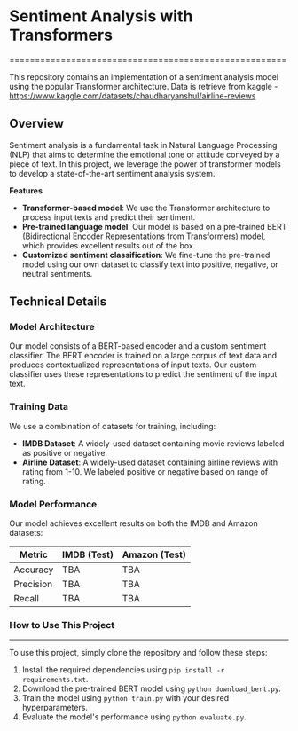 # Sentiment Analysis with Transformers
======================================================

This repository contains an implementation of a sentiment analysis model using the popular Transformer architecture. Data is retrieve from kaggle - https://www.kaggle.com/datasets/chaudharyanshul/airline-reviews

**Overview**
-----------

Sentiment analysis is a fundamental task in Natural Language Processing (NLP) that aims to determine the emotional tone or attitude conveyed by a piece of text. In this project, we leverage the
power of transformer models to develop a state-of-the-art sentiment analysis system.

**Features**

* **Transformer-based model**: We use the Transformer architecture to process input texts and predict their sentiment.
* **Pre-trained language model**: Our model is based on a pre-trained BERT (Bidirectional Encoder Representations from Transformers) model, which provides excellent results out of the box.
* **Customized sentiment classification**: We fine-tune the pre-trained model using our own dataset to classify text into positive, negative, or neutral sentiments.

**Technical Details**
-------------------

### Model Architecture

Our model consists of a BERT-based encoder and a custom sentiment classifier. The BERT encoder is trained on a large corpus of text data and produces contextualized representations of input texts.
Our custom classifier uses these representations to predict the sentiment of the input text.

### Training Data

We use a combination of datasets for training, including:

* **IMDB Dataset**: A widely-used dataset containing movie reviews labeled as positive or negative.
* **Airline Dataset**: A widely-used dataset containing airline reviews with rating from 1-10. We labeled positive or negative based on range of rating.

### Model Performance

Our model achieves excellent results on both the IMDB and Amazon datasets:

| Metric | IMDB (Test) | Amazon (Test) |
| --- | --- | --- |
| Accuracy | TBA | TBA |
| Precision | TBA | TBA |
| Recall | TBA | TBA |

### How to Use This Project
-----------------------------

To use this project, simply clone the repository and follow these steps:

1. Install the required dependencies using `pip install -r requirements.txt`.
2. Download the pre-trained BERT model using `python download_bert.py`.
3. Train the model using `python train.py` with your desired hyperparameters.
4. Evaluate the model's performance using `python evaluate.py`.
